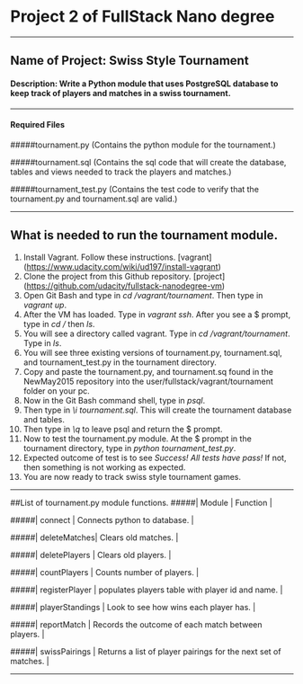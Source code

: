 # Project 2 of FullStack Nano degree

***

## Name of Project: Swiss Style Tournament

#### Description: Write a Python module that uses PostgreSQL database to keep track of players and matches in a swiss tournament.
***
#### Required Files

#####tournament.py (Contains the python module for the tournament.)

#####tournament.sql (Contains the sql code that will create the database, tables and views needed to track the players and matches.)

#####tournament_test.py (Contains the test code to verify that the tournament.py and tournament.sql are valid.)
***
## What is needed to run the tournament module.
1. Install Vagrant. Follow these instructions. [vagrant] (https://www.udacity.com/wiki/ud197/install-vagrant)
2. Clone the project from this Github repository. [project] (https://github.com/udacity/fullstack-nanodegree-vm)
3. Open Git Bash and type in *cd /vagrant/tournament*. Then type in *vagrant up*.
4. After the VM has loaded. Type in *vagrant ssh*. After you see a $ prompt, type in *cd /* then *ls*.
5. You will see a directory called vagrant. Type in *cd /vagrant/tournament*. Type in *ls*.
6. You will see three existing versions of tournament.py, tournament.sql, and tournament_test.py in the tournament directory.
7. Copy and paste the tournament.py, and tournament.sq found in the NewMay2015 repository into the user/fullstack/vagrant/tournament folder on your pc.
8. Now in the Git Bash command shell, type in *psql*.
9. Then type in *\i tournament.sql*. This will create the tournament database and tables.
10. Then type in *\q* to leave psql and return the $ prompt.
11. Now to test the tournament.py module. At the $ prompt in the tournament directory, type in *python tournament_test.py*. 
12. Expected outcome of test is to see *Success! All tests have pass!* If not, then something is not working as expected.
13. You are now ready to track swiss style tournament games.

***
##List of tournament.py module functions.
#####| Module | Function |

#####| connect | Connects python to database. |

#####| deleteMatches| Clears old matches. |

#####| deletePlayers | Clears old players. |

#####| countPlayers | Counts number of players. |

#####| registerPlayer | populates players table with player id and name. |

#####| playerStandings | Look to see how wins each player has. |

#####| reportMatch | Records the outcome of each match between players. |

#####| swissPairings | Returns a list of player pairings for the next set of matches. |

***
